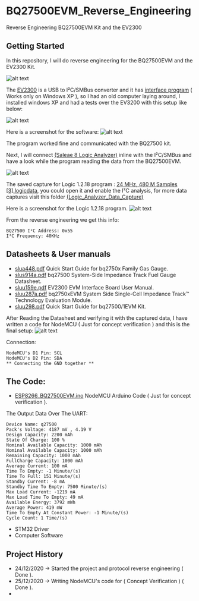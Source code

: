 # BQ27500EVM_Reverse_Engineering
Reverse Engineering BQ27500EVM Kit and the EV2300

## Getting Started
In this repository, I will do reverse engineering for the BQ27500EVM and the EV2300 Kit.

![alt text](https://github.com/rxtxinv/BQ27500EVM_Reverse_Engineering/blob/main/Pictures/EV2300_BQ27500.png)

The [EV2300](https://github.com/rxtxinv/BQ27500EVM_Reverse_Engineering/blob/main/Datasheets/sluu159e.pdf) is a USB to I²C/SMBus converter and it has [interface program](https://raw.githubusercontent.com/rxtxinv/BQ27500EVM_Reverse_Engineering/main/Pictures/ComputerSoftware.bmp) ( Works only on Windows XP ), so I had an old computer laying around, I installed windows XP and had a tests over the EV3200 with this setup like below:



![alt text](https://github.com/rxtxinv/BQ27500EVM_Reverse_Engineering/blob/main/Pictures/EV2300%20Setup.png?raw=true)


Here is a screenshot for the software:
![alt text](https://raw.githubusercontent.com/rxtxinv/BQ27500EVM_Reverse_Engineering/main/Pictures/ComputerSoftware.bmp)

The program worked fine and communicated with the BQ27500 kit.

Next, I will connect [(Saleae 8 Logic Analyzer)](https://usd.saleae.com/products/saleae-logic-8) inline with the I²C/SMBus and have a look while the program reading the data from the BQ27500EVM.

![alt text](https://github.com/rxtxinv/BQ27500EVM_Reverse_Engineering/blob/main/Pictures/EV2300%20Logic%20Analyzer%20Actual%20Setup.jpg?raw=true)

The saved capture for Logic 1.2.18 program : [24 MHz, 480 M Samples [3].logicdata](https://github.com/rxtxinv/BQ27500EVM_Reverse_Engineering/blob/main/Logic%20Analyzer%20Data%20Capture/Reading%20BQ27500's%20RAM/24%20MHz%2C%20480%20M%20Samples%20%5B3%5D.logicdata), you could open it and enable the I²C analysis, for more data captures visit this folder [(Logic_Analyzer_Data_Capture)](https://github.com/rxtxinv/BQ27500EVM_Reverse_Engineering/tree/main/Logic_Analyzer_Data_Capture)

Here is a screenshot for the Logic 1.2.18 program.
![alt text](https://github.com/rxtxinv/BQ27500EVM_Reverse_Engineering/blob/main/Logic_Analyzer_Data_Capture/Reading%20BQ27500's%20RAM/2020-12-25_5-27-51.png)

From the reverse engineering we get this info:
```
BQ27500 I²C Address: 0x55
I²C Frequency: 40KHz
```

## Datasheets & User manuals
* [slua448.pdf](https://github.com/rxtxinv/BQ27500EVM_Reverse_Engineering/blob/main/Datasheets/slua448.pdf) Quick Start Guide for bq2750x Family Gas Gauge.
* [slus914a.pdf](https://github.com/rxtxinv/BQ27500EVM_Reverse_Engineering/blob/main/Datasheets/slus914a.pdf) bq27500 System-Side Impedance Track Fuel Gauge Datasheet.
* [sluu159e.pdf](https://github.com/rxtxinv/BQ27500EVM_Reverse_Engineering/blob/main/Datasheets/sluu159e.pdf) EV2300 EVM Interface Board User Manual.
* [sluu287a.pdf](https://github.com/rxtxinv/BQ27500EVM_Reverse_Engineering/blob/main/Datasheets/sluu287a.pdf) bq2750xEVM System Side Single-Cell Impedance Track™
Technology Evaluation Module.
* [sluu298.pdf](https://github.com/rxtxinv/BQ27500EVM_Reverse_Engineering/blob/main/Datasheets/sluu298.pdf) Quick Start Guide for bq27500/1EVM Kit.

After Reading the Datasheet and verifying it with the captured data, I have written a code for NodeMCU ( Just for concept verification ) and this is the final setup:
![alt text](https://github.com/rxtxinv/BQ27500EVM_Reverse_Engineering/blob/main/Pictures/NodeMCU%20Actual%20Setup.jpg)

Connection:
```
NodeMCU's D1 Pin: SCL
NodeMCU's D2 Pin: SDA
** Connecting the GND together **
```

## The Code:
* [ESP8266_BQ27500EVM.ino](https://raw.githubusercontent.com/rxtxinv/BQ27500EVM_Reverse_Engineering/main/NodeMCU%20Test%20Code%20(Arduino)/ESP8266_BQ27500EVM/ESP8266_BQ27500EVM.ino) NodeMCU Arduino Code ( Just for concept verification ).

The Output Data Over The UART:
```
Device Name: q27500
Pack's Voltage: 4187 mV , 4.19 V
Design Capacity: 2200 mAh
State Of Charge: 100 %
Nominal Available Capacity: 1000 mAh
Nominal Available Capacity: 1000 mAh
Remaining Capacity: 1000 mAh
FullCharge Capacity: 1000 mAh
Average Current: 100 mA
Time To Empty: -1 Minute/(s)
Time To Full: 151 Minute/(s)
Standby Current: -8 mA
Standby Time To Empty: 7500 Minute/(s)
Max Load Current: -1219 mA
Max Load Time To Empty: 49 mA
Available Energy: 3792 mWh
Average Power: 419 mW
Time To Empty At Constant Power: -1 Minute/(s)
Cycle Count: 1 Time/(s)
```

* STM32 Driver
* Computer Software


## Project History
* 24/12/2020 -> Started the project and protocol reverse engineering ( Done ).
* 25/12/2020 -> Writing NodeMCU's code for ( Concept Verification ) ( Done ).
*

